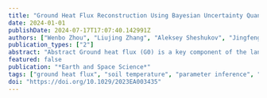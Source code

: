 ```yaml
---
title: "Ground Heat Flux Reconstruction Using Bayesian Uncertainty Quantification Machinery and Surrogate Modeling"
date: 2024-01-01
publishDate: 2024-07-17T17:07:40.142991Z
authors: ["Wenbo Zhou", "Liujing Zhang", "Aleksey Sheshukov", "Jingfeng Wang", "Modi Zhu", "Khachik Sargsyan", "Donghui Xu", "Desheng Liu", "Tianqi Zhang", "Valeriy Mazepa", "Alexandr Sokolov", "Victor Valdayskikh", "Valeriy Ivanov"]
publication_types: ["2"]
abstract: "Abstract Ground heat flux (G0) is a key component of the land-surface energy balance of high-latitude regions. Despite its crucial role in controlling permafrost degradation due to global warming, G0 is sparsely measured and not well represented in the outputs of global scale model simulation. In this study, an analytical heat transfer model is tested to reconstruct G0 across seasons using soil temperature series from field measurements, Global Climate Model, and climate reanalysis outputs. The probability density functions of ground heat flux and of model parameters are inferred using available G0 data (measured or modeled) for snow-free period as a reference. When observed G0 is not available, a numerical model is applied using estimates of surface heat flux (dependent on parameters) as the top boundary condition. These estimates (and thus the corresponding parameters) are verified by comparing the distributions of simulated and measured soil temperature at several depths. Aided by state-of-the-art uncertainty quantification methods, the developed G0 reconstruction approach provides novel means for assessing the probabilistic structure of the ground heat flux for regional permafrost change studies."
featured: false
publication: "*Earth and Space Science*"
tags: ["ground heat flux", "soil temperature", "parameter inference", "permafrost", "surrogate modeling"]
doi: "https://doi.org/10.1029/2023EA003435"
---
```


